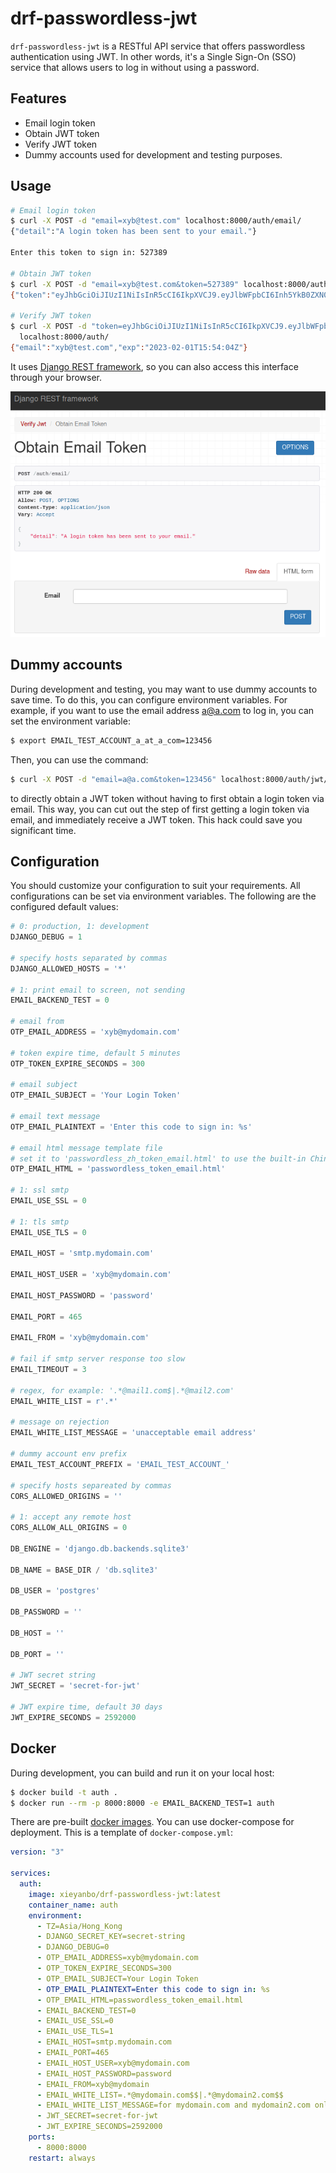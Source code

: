 # drf-passwordless-jwt

`drf-passwordless-jwt` is a RESTful API service that offers passwordless
authentication using JWT. In other words, it's a Single Sign-On (SSO)
service that allows users to log in without using a password.

## Features
- Email login token
- Obtain JWT token
- Verify JWT token
- Dummy accounts used for development and testing purposes.

## Usage

```sh
# Email login token
$ curl -X POST -d "email=xyb@test.com" localhost:8000/auth/email/
{"detail":"A login token has been sent to your email."}

Enter this token to sign in: 527389

# Obtain JWT token
$ curl -X POST -d "email=xyb@test.com&token=527389" localhost:8000/auth/jwt/
{"token":"eyJhbGciOiJIUzI1NiIsInR5cCI6IkpXVCJ9.eyJlbWFpbCI6Inh5YkB0ZXN0LmNvbSIsImV4cCI6MTY3NTI2Njg0NH0.a7RgJLEbeFSQeFZ93qjC2iHo_wabglwzBZ9fe9D-rfw","email":"xyb@test.com"}

# Verify JWT token
$ curl -X POST -d "token=eyJhbGciOiJIUzI1NiIsInR5cCI6IkpXVCJ9.eyJlbWFpbCI6Inh5YkB0ZXN0LmNvbSIsImV4cCI6MTY3NTI2Njg0NH0.a7RgJLEbeFSQeFZ93qjC2iHo_wabglwzBZ9fe9D-rfw" \
  localhost:8000/auth/
{"email":"xyb@test.com","exp":"2023-02-01T15:54:04Z"}
```

It uses [Django REST framework](https://www.django-rest-framework.org/),
so you can also access this interface through your browser.

![](drf.webp)

## Dummy accounts

During development and testing, you may want to use dummy accounts to
save time. To do this, you can configure environment variables.
For example, if you want to use the email address a@a.com to log in,
you can set the environment variable:
```sh
$ export EMAIL_TEST_ACCOUNT_a_at_a_com=123456
```

Then, you can use the command:
```sh
$ curl -X POST -d "email=a@a.com&token=123456" localhost:8000/auth/jwt/
```

to directly obtain a JWT token without having to first obtain a login
token via email. This way, you can cut out the step of first getting
a login token via email, and immediately receive a JWT token.
This hack could save you significant time.

## Configuration

You should customize your configuration to suit your requirements.
All configurations can be set via environment variables.
The following are the configured default values:

```python
# 0: production, 1: development
DJANGO_DEBUG = 1

# specify hosts separated by commas
DJANGO_ALLOWED_HOSTS = '*'

# 1: print email to screen, not sending
EMAIL_BACKEND_TEST = 0

# email from
OTP_EMAIL_ADDRESS = 'xyb@mydomain.com'

# token expire time, default 5 minutes
OTP_TOKEN_EXPIRE_SECONDS = 300

# email subject
OTP_EMAIL_SUBJECT = 'Your Login Token'

# email text message
OTP_EMAIL_PLAINTEXT = 'Enter this code to sign in: %s'

# email html message template file
# set it to 'passwordless_zh_token_email.html' to use the built-in Chinese template.
OTP_EMAIL_HTML = 'passwordless_token_email.html'

# 1: ssl smtp
EMAIL_USE_SSL = 0

# 1: tls smtp
EMAIL_USE_TLS = 0

EMAIL_HOST = 'smtp.mydomain.com'

EMAIL_HOST_USER = 'xyb@mydomain.com'

EMAIL_HOST_PASSWORD = 'password'

EMAIL_PORT = 465

EMAIL_FROM = 'xyb@mydomain.com'

# fail if smtp server response too slow
EMAIL_TIMEOUT = 3

# regex, for example: '.*@mail1.com$|.*@mail2.com'
EMAIL_WHITE_LIST = r'.*'

# message on rejection
EMAIL_WHITE_LIST_MESSAGE = 'unacceptable email address'

# dummy account env prefix
EMAIL_TEST_ACCOUNT_PREFIX = 'EMAIL_TEST_ACCOUNT_'

# specify hosts separeated by commas
CORS_ALLOWED_ORIGINS = ''

# 1: accept any remote host
CORS_ALLOW_ALL_ORIGINS = 0

DB_ENGINE = 'django.db.backends.sqlite3'

DB_NAME = BASE_DIR / 'db.sqlite3'

DB_USER = 'postgres'

DB_PASSWORD = ''

DB_HOST = ''

DB_PORT = ''

# JWT secret string
JWT_SECRET = 'secret-for-jwt'

# JWT expire time, default 30 days
JWT_EXPIRE_SECONDS = 2592000
```

## Docker

During development, you can build and run it on your local host:

```sh
$ docker build -t auth .
$ docker run --rm -p 8000:8000 -e EMAIL_BACKEND_TEST=1 auth
```

There are pre-built [docker images](https://hub.docker.com/r/xieyanbo/drf-passwordless-jwt).
You can use docker-compose for deployment.
This is a template of `docker-compose.yml`:

```yaml
version: "3"

services:
  auth:
    image: xieyanbo/drf-passwordless-jwt:latest
    container_name: auth
    environment:
      - TZ=Asia/Hong_Kong
      - DJANGO_SECRET_KEY=secret-string
      - DJANGO_DEBUG=0
      - OTP_EMAIL_ADDRESS=xyb@mydomain.com
      - OTP_TOKEN_EXPIRE_SECONDS=300
      - OTP_EMAIL_SUBJECT=Your Login Token
      - OTP_EMAIL_PLAINTEXT=Enter this code to sign in: %s
      - OTP_EMAIL_HTML=passwordless_token_email.html
      - EMAIL_BACKEND_TEST=0
      - EMAIL_USE_SSL=0
      - EMAIL_USE_TLS=1
      - EMAIL_HOST=smtp.mydomain.com
      - EMAIL_PORT=465
      - EMAIL_HOST_USER=xyb@mydomain.com
      - EMAIL_HOST_PASSWORD=password
      - EMAIL_FROM=xyb@mydomain
      - EMAIL_WHITE_LIST=.*@mydomain.com$$|.*@mydomain2.com$$
      - EMAIL_WHITE_LIST_MESSAGE=for mydomain.com and mydomain2.com only
      - JWT_SECRET=secret-for-jwt
      - JWT_EXPIRE_SECONDS=2592000
    ports:
      - 8000:8000
    restart: always
```

